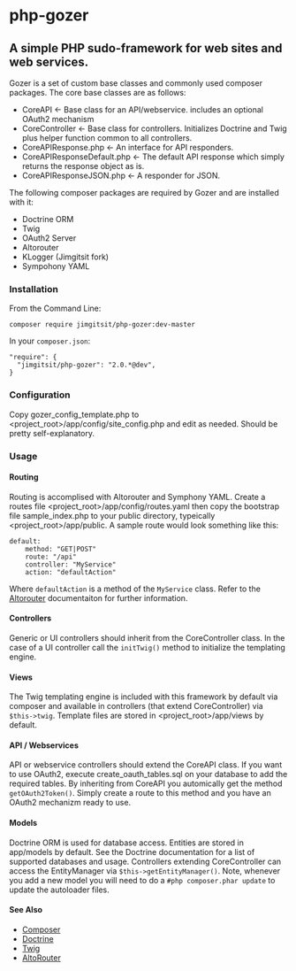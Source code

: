 # php-gozer
## A simple PHP sudo-framework for web sites and web services.

Gozer is a set of custom base classes and commonly used composer packages. The core base classes are as follows:

- CoreAPI <- Base class for an API/webservice. includes an optional OAuth2 mechanism
- CoreController <- Base class for controllers. Initializes Doctrine and Twig plus helper function common to all controllers.
- CoreAPIResponse.php <- An interface for API responders.
- CoreAPIResponseDefault.php <- The default API response which simply returns the response object as is.
- CoreAPIResponseJSON.php <- A responder for JSON.

The following composer packages are required by Gozer and are installed with it:

- Doctrine ORM
- Twig
- OAuth2 Server
- Altorouter
- KLogger (Jimgitsit fork)
- Sympohony YAML

### Installation
From the Command Line:

	composer require jimgitsit/php-gozer:dev-master

In your `composer.json`:

	"require": {
	  "jimgitsit/php-gozer": "2.0.*@dev",
	}

### Configuration
Copy gozer_config_template.php to <project_root>/app/config/site_config.php and edit as needed. Should be pretty self-explanatory.

### Usage


#### Routing
Routing is accomplised with Altorouter and Symphony YAML. Create a routes file <project_root>/app/config/routes.yaml then copy the bootstrap file sample_index.php to your public directory, typeically <project_root>/app/public. A sample route would look something like this:
```
default:
    method: "GET|POST"
    route: "/api"
    controller: "MyService"
    action: "defaultAction"
```
Where `defaultAction` is a method of the `MyService` class. Refer to the [Altorouter](http://altorouter.com/) documentaiton for further information.

#### Controllers
Generic or UI controllers should inherit from the CoreController class. In the case of a UI controller call the `initTwig()` method to initialize the templating engine.

#### Views
The Twig templating engine is included with this framework by default via composer and available in controllers (that extend CoreController) via `$this->twig`. Template files are stored in <project_root>/app/views by default.

#### API / Webservices
API or webservice controllers should extend the CoreAPI class. If you want to use OAuth2, execute create_oauth_tables.sql on your database to add the required tables. By inheriting from CoreAPI you automically get the method `getOAuth2Token()`. Simply create a route to this method and you have an OAuth2 mechanizm ready to use.

#### Models
Doctrine ORM is used for database access. Entities are stored in app/models by default. See the Doctrine documentation for a list of supported databases and usage. Controllers extending CoreController can access the EntityManager via `$this->getEntityManager()`. Note, whenever you add a new model you will need to do a `#php composer.phar update` to update the autoloader files.

#### See Also
- [Composer](https://getcomposer.org/doc/)
- [Doctrine](http://docs.doctrine-project.org/projects/doctrine-orm/en/latest/)
- [Twig](http://twig.sensiolabs.org/documentation)
- [AltoRouter](https://github.com/dannyvankooten/AltoRouter)
